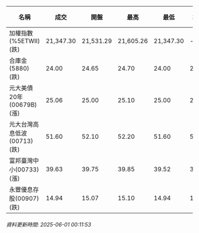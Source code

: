 | 名稱 | 成交 | 開盤 | 最高 | 最低 | 均價 | 成交金額(億) | 昨收 | 漲跌幅 | 漲跌 | 總量 | 昨量 | 振幅 |
| -------- | -------- | -------- | -------- |-------- | -------- | -------- |-------- |-------- |-------- | -------- | -------- |-------- |
|加權指數(%5ETWII) (跌)|21,347.30|21,531.29|21,605.26|21,347.30|-|4,562.69|21,357.72|0.05%|10.42|7,452,679|0|1.21%|
|合庫金(5880) (跌)|24.00|24.65|24.70|24.00|24.06|12.33|24.50|2.04%|0.50|51,235|8,701|2.86%|
|元大美債20年(00679B) (漲)|25.06|25.00|25.10|25.00|25.08|7.89|25.04|0.08%|0.02|31,457|39,078|0.40%|
|元大台灣高息低波(00713) (跌)|51.60|52.10|52.20|51.60|51.76|6.42|51.90|0.58%|0.30|12,403|8,883|1.16%|
|富邦臺灣中小(00733) (漲)|39.63|39.75|39.85|39.52|39.63|0.073|39.60|0.08%|0.03|184|314|0.83%|
|永豐優息存股(00907) (跌)|14.94|15.07|15.10|14.94|15.01|0.140|15.06|0.80%|0.12|931|386|1.06%|
###### 資料更新時間: 2025-06-01 00:11:53